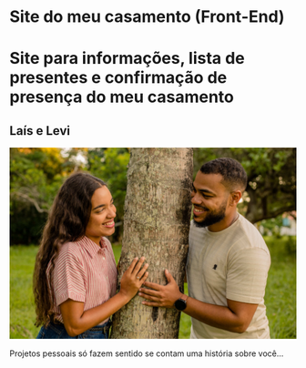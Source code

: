 
# Site do meu casamento (Front-End)


# Site para informações, lista de presentes e confirmação de presença do meu casamento 

## Laís e Levi
<img src="src/assets/IMG_0086.jpg" alt="Texto alternativo" width="800">


Projetos pessoais só fazem sentido se contam uma história sobre você...
